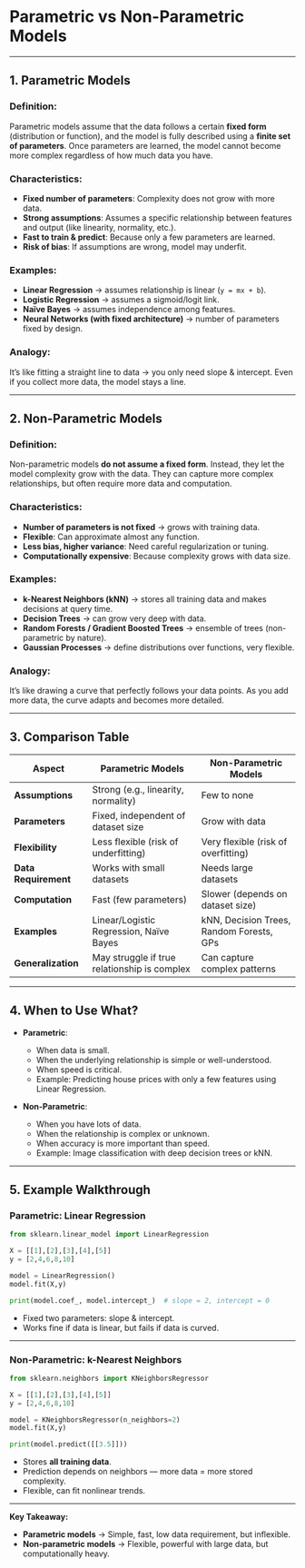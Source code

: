 

# Parametric vs Non-Parametric Models

---

## 1. **Parametric Models**

### Definition:

Parametric models assume that the data follows a certain **fixed form** (distribution or function), and the model is fully described using a **finite set of parameters**.
Once parameters are learned, the model cannot become more complex regardless of how much data you have.

### Characteristics:

* **Fixed number of parameters**: Complexity does not grow with more data.
* **Strong assumptions**: Assumes a specific relationship between features and output (like linearity, normality, etc.).
* **Fast to train & predict**: Because only a few parameters are learned.
* **Risk of bias**: If assumptions are wrong, model may underfit.

### Examples:

* **Linear Regression** → assumes relationship is linear (`y = mx + b`).
* **Logistic Regression** → assumes a sigmoid/logit link.
* **Naïve Bayes** → assumes independence among features.
* **Neural Networks (with fixed architecture)** → number of parameters fixed by design.

### Analogy:

It’s like fitting a straight line to data → you only need slope & intercept. Even if you collect more data, the model stays a line.

---

## 2. **Non-Parametric Models**

### Definition:

Non-parametric models **do not assume a fixed form**. Instead, they let the model complexity grow with the data.
They can capture more complex relationships, but often require more data and computation.

### Characteristics:

* **Number of parameters is not fixed** → grows with training data.
* **Flexible**: Can approximate almost any function.
* **Less bias, higher variance**: Need careful regularization or tuning.
* **Computationally expensive**: Because complexity grows with data size.

### Examples:

* **k-Nearest Neighbors (kNN)** → stores all training data and makes decisions at query time.
* **Decision Trees** → can grow very deep with data.
* **Random Forests / Gradient Boosted Trees** → ensemble of trees (non-parametric by nature).
* **Gaussian Processes** → define distributions over functions, very flexible.

### Analogy:

It’s like drawing a curve that perfectly follows your data points. As you add more data, the curve adapts and becomes more detailed.

---

## 3. **Comparison Table**

| Aspect               | Parametric Models                            | Non-Parametric Models                    |
| -------------------- | -------------------------------------------- | ---------------------------------------- |
| **Assumptions**      | Strong (e.g., linearity, normality)          | Few to none                              |
| **Parameters**       | Fixed, independent of dataset size           | Grow with data                           |
| **Flexibility**      | Less flexible (risk of underfitting)         | Very flexible (risk of overfitting)      |
| **Data Requirement** | Works with small datasets                    | Needs large datasets                     |
| **Computation**      | Fast (few parameters)                        | Slower (depends on dataset size)         |
| **Examples**         | Linear/Logistic Regression, Naïve Bayes      | kNN, Decision Trees, Random Forests, GPs |
| **Generalization**   | May struggle if true relationship is complex | Can capture complex patterns             |

---

## 4. **When to Use What?**

* **Parametric**:

  * When data is small.
  * When the underlying relationship is simple or well-understood.
  * When speed is critical.
  * Example: Predicting house prices with only a few features using Linear Regression.

* **Non-Parametric**:

  * When you have lots of data.
  * When the relationship is complex or unknown.
  * When accuracy is more important than speed.
  * Example: Image classification with deep decision trees or kNN.

---

## 5. **Example Walkthrough**

### Parametric: Linear Regression

```python
from sklearn.linear_model import LinearRegression

X = [[1],[2],[3],[4],[5]]
y = [2,4,6,8,10]

model = LinearRegression()
model.fit(X,y)

print(model.coef_, model.intercept_)  # slope = 2, intercept = 0
```

* Fixed two parameters: slope & intercept.
* Works fine if data is linear, but fails if data is curved.

---

### Non-Parametric: k-Nearest Neighbors

```python
from sklearn.neighbors import KNeighborsRegressor

X = [[1],[2],[3],[4],[5]]
y = [2,4,6,8,10]

model = KNeighborsRegressor(n_neighbors=2)
model.fit(X,y)

print(model.predict([[3.5]]))  
```

* Stores **all training data**.
* Prediction depends on neighbors — more data = more stored complexity.
* Flexible, can fit nonlinear trends.

---

**Key Takeaway:**

* **Parametric models** → Simple, fast, low data requirement, but inflexible.
* **Non-parametric models** → Flexible, powerful with large data, but computationally heavy.


